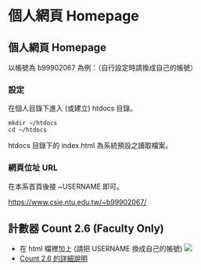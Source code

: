 # 個人網頁 Homepage

## 個人網頁 Homepage

以帳號為 b99902067 為例：（自行設定時請換成自己的帳號）

### 設定 
在個人目錄下進入 (或建立) htdocs 目錄。
```shell
mkdir ~/htdocs
cd ~/htdocs
```
htdocs 目錄下的 index.html 為系統預設之讀取檔案。

### 網頁位址 URL
在本系首頁後接 ~USERNAME 即可。

https://www.csie.ntu.edu.tw/~b99902067/

## 計數器 Count 2.6 (Faculty Only)

-   在 html 檔裡加上 (請把 USERNAME 換成自己的帳號)
    ![](https://drive.google.com/uc?export=download&id=1eeFWS74uxQspd9Bg0bNKbFOfhvK2yMIh)
-   [Count 2.6 的詳細說明](http://www.muquit.com/muquit/software/Count/Count2.6/Count.html)

